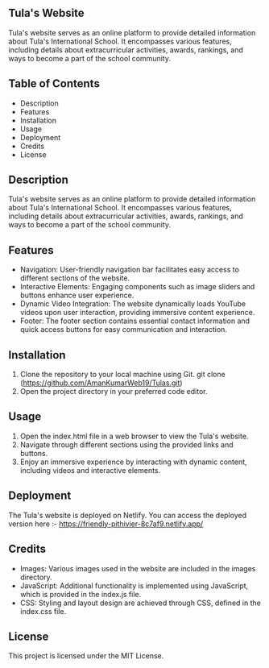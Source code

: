 ## Tula's Website
Tula's website serves as an online platform to provide detailed information about Tula's International School. It encompasses various features, including details about extracurricular activities, awards, rankings, and ways to become a part of the school community.

## Table of Contents
- Description
- Features
- Installation
- Usage
- Deployment
- Credits
- License

## Description
Tula's website serves as an online platform to provide detailed information about Tula's International School. It encompasses various features, including details about extracurricular activities, awards, rankings, and ways to become a part of the school community.

## Features
- Navigation: User-friendly navigation bar facilitates easy access to different sections of the website.
- Interactive Elements: Engaging components such as image sliders and buttons enhance user experience.
- Dynamic Video Integration: The website dynamically loads YouTube videos upon user interaction, providing immersive content experience.
- Footer: The footer section contains essential contact information and quick access buttons for easy communication and interaction.

## Installation
1. Clone the repository to your local machine using Git.
git clone (https://github.com/AmanKumarWeb19/Tulas.git)
2. Open the project directory in your preferred code editor.

## Usage
1. Open the index.html file in a web browser to view the Tula's website.
2. Navigate through different sections using the provided links and buttons.
3. Enjoy an immersive experience by interacting with dynamic content, including videos and interactive elements.

## Deployment
The Tula's website is deployed on Netlify. You can access the deployed version here :- https://friendly-pithivier-8c7af9.netlify.app/

## Credits
- Images: Various images used in the website are included in the images directory.
- JavaScript: Additional functionality is implemented using JavaScript, which is provided in the index.js file.
- CSS: Styling and layout design are achieved through CSS, defined in the index.css file.

## License
This project is licensed under the MIT License.
